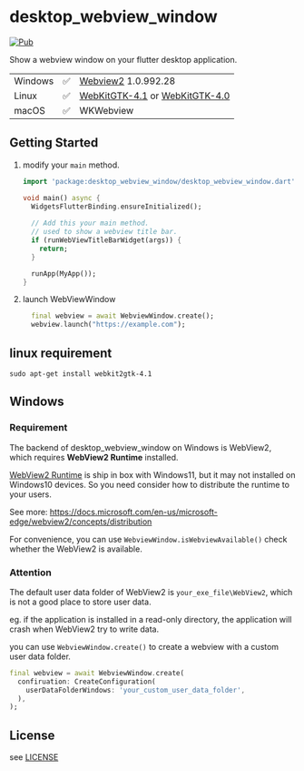 # desktop_webview_window

[![Pub](https://img.shields.io/pub/v/desktop_webview_window.svg)](https://pub.dev/packages/desktop_webview_window)

Show a webview window on your flutter desktop application.

|          |       |     |
| -------- | ------- | ---- |
| Windows  | ✅     | [Webview2](https://www.nuget.org/packages/Microsoft.Web.WebView2) 1.0.992.28 |
| Linux    | ✅    |  [WebKitGTK-4.1](https://webkitgtk.org/reference/webkit2gtk/stable/index.html) or [WebKitGTK-4.0](https://webkitgtk.org/reference/webkit2gtk/2.5.1/) |
| macOS    | ✅     |  WKWebview |

## Getting Started

1. modify your `main` method.
   ```dart
   import 'package:desktop_webview_window/desktop_webview_window.dart';
   
   void main() async {
     WidgetsFlutterBinding.ensureInitialized();
     
     // Add this your main method.
     // used to show a webview title bar.
     if (runWebViewTitleBarWidget(args)) {
       return;
     }
   
     runApp(MyApp());
   }
   
   ```

2. launch WebViewWindow

   ```dart
     final webview = await WebviewWindow.create();
     webview.launch("https://example.com");
   ```

## linux requirement

```shell
sudo apt-get install webkit2gtk-4.1
```

## Windows

### Requirement

The backend of desktop_webview_window on Windows is WebView2, which requires **WebView2 Runtime** installed.

[WebView2 Runtime](https://developer.microsoft.com/en-us/microsoft-edge/webview2) is ship in box with Windows11, but
it may not installed on Windows10 devices. So you need consider how to distribute the runtime to your users.

See more: https://docs.microsoft.com/en-us/microsoft-edge/webview2/concepts/distribution

For convenience, you can use `WebviewWindow.isWebviewAvailable()` check whether the WebView2 is available.

### Attention

The default user data folder of WebView2 is `your_exe_file\WebView2`, which is not a good place to store user data.

eg. if the application is installed in a read-only directory, the application will crash when WebView2 try to write data.

you can use `WebviewWindow.create()` to create a webview with a custom user data folder.

```dart
final webview = await WebviewWindow.create(
  confiruation: CreateConfiguration(
    userDataFolderWindows: 'your_custom_user_data_folder',
  ),
);
```

## License

see [LICENSE](./LICENSE)
